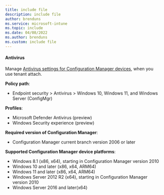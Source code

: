 ```yaml
---
title: include file
description: include file
author: brenduns  
ms.service: microsoft-intune
ms.topic: include
ms.date: 04/08/2022
ms.author: brenduns
ms.custom: include file
---
```


#### Antivirus

Manage [Antivirus settings for Configuration Manager devices](../protect/antivirus-microsoft-defender-settings-windows-tenant-attach.md), when you use tenant attach.

**Policy path**:

- Endpoint security > Antivirus > Windows 10, Windows 11, and Windows Server (ConfigMgr)

**Profiles**:

- Microsoft Defender Antivirus (preview)
- Windows Security experience (preview)

**Required version of Configuration Manager**:

- Configuration Manager current branch version 2006 or later

**Supported Configuration Manager device platforms**:

- Windows 8.1 (x86, x64), starting in Configuration Manager version 2010 <!--8763780, 8740844-->
- Windows 10 and later (x86, x64, ARM64)
- Windows 11 and later (x86, x64, ARM64)
- Windows Server 2012 R2 (x64), starting in Configuration Manager version 2010 <!--8763780, 8740844-->
- Windows Server 2016 and later(x64)

